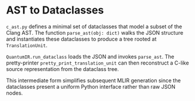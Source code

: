 # AST to Dataclasses

`c_ast.py` defines a minimal set of dataclasses that model a subset of the Clang AST.  The function `parse_ast(obj: dict)` walks the JSON structure and instantiates these dataclasses to produce a tree rooted at `TranslationUnit`.

`QuantumIR.run_dataclass` loads the JSON and invokes `parse_ast`.  The pretty-printer `pretty_print_translation_unit` can then reconstruct a C-like source representation from the dataclass tree.

This intermediate form simplifies subsequent MLIR generation since the dataclasses present a uniform Python interface rather than raw JSON nodes.
